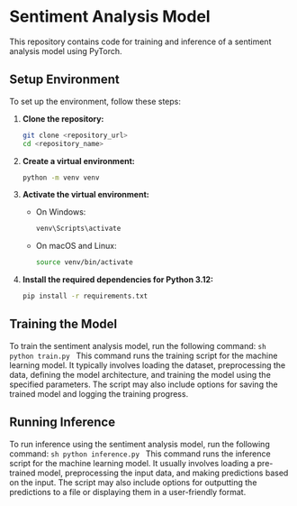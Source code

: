# Sentiment Analysis Model

This repository contains code for training and inference of a sentiment analysis model using PyTorch.

## Setup Environment

To set up the environment, follow these steps:

1. **Clone the repository:**
    ```sh
    git clone <repository_url>
    cd <repository_name>
    ```

2. **Create a virtual environment:**
    ```sh
    python -m venv venv
    ```

3. **Activate the virtual environment:**
    - On Windows:
        ```sh
        venv\Scripts\activate
        ```
    - On macOS and Linux:
        ```sh
        source venv/bin/activate
        ```

4. **Install the required dependencies for Python 3.12:**
    ```sh
    pip install -r requirements.txt
    ```

## Training the Model

To train the sentiment analysis model, run the following command:
    ```sh
    python train.py
    ```
This command runs the training script for the machine learning model. It typically involves loading the dataset, preprocessing the data, defining the model architecture, and training the model using the specified parameters. The script may also include options for saving the trained model and logging the training progress.

## Running Inference

To run inference using the sentiment analysis model, run the following command:
    ```sh
    python inference.py
    ```
This command runs the inference script for the machine learning model. It usually involves loading a pre-trained model, preprocessing the input data, and making predictions based on the input. The script may also include options for outputting the predictions to a file or displaying them in a user-friendly format.